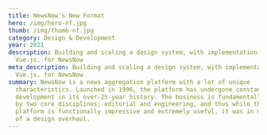 ```yaml
---
title: NewsNow's New Format
hero: /img/hero-nf.jpg
thumb: /img/thumb-nf.jpg
category: Design & Development
year: 2021
description: Building and scaling a design system, with implementation in
  Vue.js, for NewsNow
meta_description: Building and scaling a design system, with implementation in
  Vue.js, for NewsNow
summary: NewsNow is a news aggregation platform with a lot of unique
  characteristics. Launched in 1996, the platform has undergone constant
  development in its over-25-year history. The business is fundamentally driven
  by two core disciplines; editorial and engineering, and thus while the
  platform is functionally impressive and extremely useful, it was in much need
  of a design overhaul.
---
```

